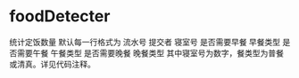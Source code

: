 # foodDetecter
统计定饭数量
默认每一行格式为 流水号	提交者	寝室号	是否需要早餐	早餐类型	是否需要午餐	午餐类型	是否需要晚餐	晚餐类型
其中寝室号为数字，餐类型为普餐或清真。详见代码注释。
